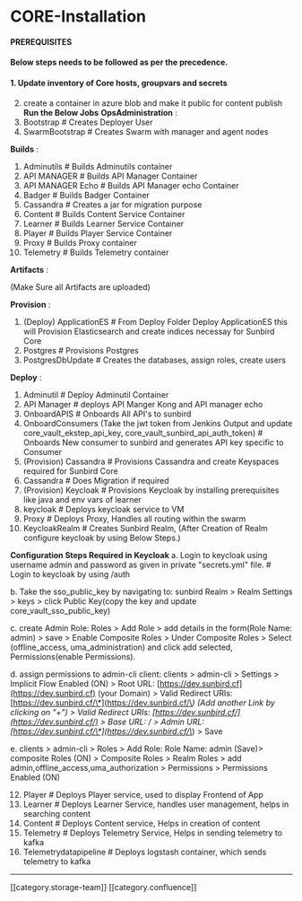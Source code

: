 # CORE-Installation

#### PREREQUISITES

#### Below steps needs to be followed as per the precedence.

#### 1. Update inventory of Core hosts, groupvars and secrets

2. create a container in azure blob and make it public for content publish **Run the Below Jobs** **OpsAdministration** :
3. Bootstrap # Creates Deployer User
4. SwarmBootstrap # Creates Swarm with manager and agent nodes

**Builds** :

1. Adminutils # Builds Adminutils container
2. API MANAGER # Builds API Manager Container
3. API MANAGER Echo # Builds API Manager echo Container
4. Badger # Builds Badger Container
5. Cassandra # Creates a jar for migration purpose
6. Content # Builds Content Service Container
7. Learner # Builds Learner Service Container
8. Player # Builds Player Service Container
9. Proxy # Builds Proxy container
10. Telemetry # Builds Telemetry container

**Artifacts** :

(Make Sure all Artifacts are uploaded)

**Provision** :

1. (Deploy) ApplicationES # From Deploy Folder Deploy ApplicationES this will Provision Elasticsearch and create indices necessay for Sunbird Core
2. Postgres # Provisions Postgres
3. PostgresDbUpdate # Creates the databases, assign roles, create users

**Deploy** :

1. Adminutil # Deploy Adminutil Container
2. API Manager # deploys API Manger Kong and API manager echo
3. OnboardAPIS # Onboards All API's to sunbird
4. OnboardConsumers (Take the jwt token from Jenkins Output and update core\_vault\_ekstep\_api\_key, core\_vault\_sunbird\_api\_auth\_token) # Onboards New consumer to sunbird and generates API key specific to Consumer
5. (Provision) Cassandra # Provisions Cassandra and create Keyspaces required for Sunbird Core
6. Cassandra # Does Migration if required
7. (Provision) Keycloak # Provisions Keycloak by installing prerequisites like java and env vars of learner
8. keycloak # Deploys keycloak service to VM
9. Proxy # Deploys Proxy, Handles all routing within the swarm
10. KeycloakRealm # Creates Sunbird Realm, (After Creation of Realm configure keycloak by using Below Steps.)

**Configuration Steps Required in Keycloak** a. Login to keycloak using username admin and password as given in private "secrets.yml" file. # Login to keycloak by using /auth

b. Take the sso\_public\_key by navigating to: sunbird Realm > Realm Settings > keys > click Public Key(copy the key and update core\_vault\_sso\_public\_key)

c. create Admin Role: Roles > Add Role > add details in the form(Role Name: admin) > save > Enable Composite Roles > Under Composite Roles > Select (offline\_access, uma\_administration) and click add selected, Permissions(enable Permissions).

d. assign permissions to admin-cli client: clients > admin-cli > Settings > Implicit Flow Enabled (ON) > Root URL: [https://dev.sunbird.cf](https://dev.sunbird.cf) (your Domain) > Valid Redirect URIs: [https://dev.sunbird.cf/\*](https://dev.sunbird.cf/\*) (Add another Link by clicking on "+") > Valid Redirect URIs: [https://dev.sunbird.cf/](https://dev.sunbird.cf/) > Base URL: / > Admin URL: [https://dev.sunbird.cf/\*](https://dev.sunbird.cf/\*) > Save

e. clients > admin-cli > Roles > Add Role: Role Name: admin (Save)> composite Roles (ON) > Composite Roles > Realm Roles > add admin,offline\_access,uma\_authorization > Permissions > Permissions Enabled (ON)

12. Player # Deploys Player service, used to display Frontend of App
13. Learner # Deploys Learner Service, handles user management, helps in searching content
14. Content # Deploys Content service, Helps in creation of content
15. Telemetry # Deploys Telemetry Service, Helps in sending telemetry to kafka
16. Telemetrydatapipeline # Deploys logstash container, which sends telemetry to kafka

***

\[\[category.storage-team]] \[\[category.confluence]]
